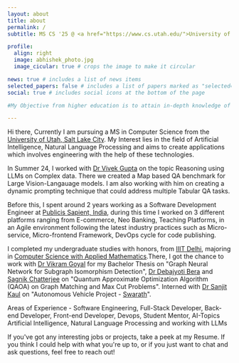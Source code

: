 ```yaml
---
layout: about
title: about
permalink: /
subtitle: MS CS '25 @ <a href="https://www.cs.utah.edu/">University of Utah</a> | Actively looking for full time opportunity

profile:
  align: right
  image: abhishek_photo.jpg
  image_cicular: true # crops the image to make it circular

news: true # includes a list of news items
selected_papers: false # includes a list of papers marked as "selected={true}"
social: true # includes social icons at the bottom of the page

#My Objective from higher education is to attain in-depth knowledge of Systems, cover wide topics in Artificial Intelligence, again getting accustomed to mathematical reasoning, logics and strengthen my coding/programming skills.

---
```


Hi there, Currently I am pursuing a MS in Computer Science from the [University of Utah, Salt Lake City](https://www.utah.edu/). My Interest lies in the field of Artificial Intelligence, Natural Language Processing and aims to create applications which involves engineering with the help of these technologies.

In Summer 24, I worked with [Dr Vivek Gupta](https://vgupta123.github.io/) on the topic Reasoning using LLMs on Complex data. There we created a Map based QA benchmark for Large Vision-Langauage models. I am also working with him on creating a dynamic prompting technique that could address multiple Tabular QA tasks.

Before this, I spent around 2 years working as a Software Development Engineer at [Publicis Sapient, India](https://www.publicissapient.com/), during this time I worked on 3 different platforms ranging from E-commerce, Neo Banking, Teaching Platforms, in an Agile environment following the latest industry practices such as Micro-service, Micro-frontend Framework, DevOps cycle for code publishing.

I completed my undergraduate studies with honors, from [IIIT Delhi](https://www.iiitd.ac.in/), majoring in [Computer Science with Applied Mathematics](https://www.iiitd.ac.in/academics/btech).There, I got the chance to work with [Dr Vikram Goyal](http://faculty.iiitd.ac.in/~vikram/) for my Bachelor Thesis on "Graph Neural Network for Subgraph Isomorphism Detection", [Dr Debajyoti Bera](http://faculty.iiitd.ac.in/~dbera/) and [Sagnik Chatterjee](http://chatsagnik.com/) on "Quantum Approximate Optimization Algorithm (QAOA) on Graph Matching and Max Cut Problems". Interned with [Dr Sanjit Kaul](https://sites.google.com/view/sanjitkkaul/) on "Autonomous Vehicle Project - [Swarath](https://sites.google.com/view/sanjitkkaul/sponsored-projects?authuser=0#h.p_JujlhcndA8LM)".

Areas of Experience - Software Engineering, Full-Stack Developer, Back-end Developer, Front-end Developer, Devops, Student Mentor, AI-Topics Artificial Intelligence, Natural Language Processing and working with LLMs

If you've got any interesting jobs or projects, take a peek at my Resume. If you think I could help with what you're up to, or if you just want to chat and ask questions, feel free to reach out!
